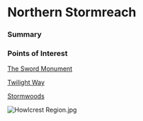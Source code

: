 # Northern Stormreach

### Summary

### Points of Interest

[The Sword Monument](The%20Sword%20Monument%2010b75a22781a80a4bccaf45c6cc02a3f.md)

[Twilight Way](Twilight%20Way%2011175a22781a80b18c27daef2ab84e0d.md)

[Stormwoods](Stormwoods%2011275a22781a8065813edf4588101976.md)

![Howlcrest Region.jpg](Howlcrest_Region.jpg)